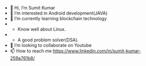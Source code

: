 - 👋 Hi, I’m Sumit Kumar
- 👀 I’m interested in Android development(JAVA)
- 🌱 I’m currently learning blockchain technology
- * Know well about Linux.
- * A good problem solver(DSA).
- 💞️ I’m looking to collaborate on Youtube
- 📫 How to reach me  https://www.linkedin.com/in/sumit-kumar-259a761b8/

<!---
Stkrr002/Stkrr002 is a ✨ special ✨ repository because its `README.md` (this file) appears on your GitHub profile.
You can click the Preview link to take a look at your changes.
--->
